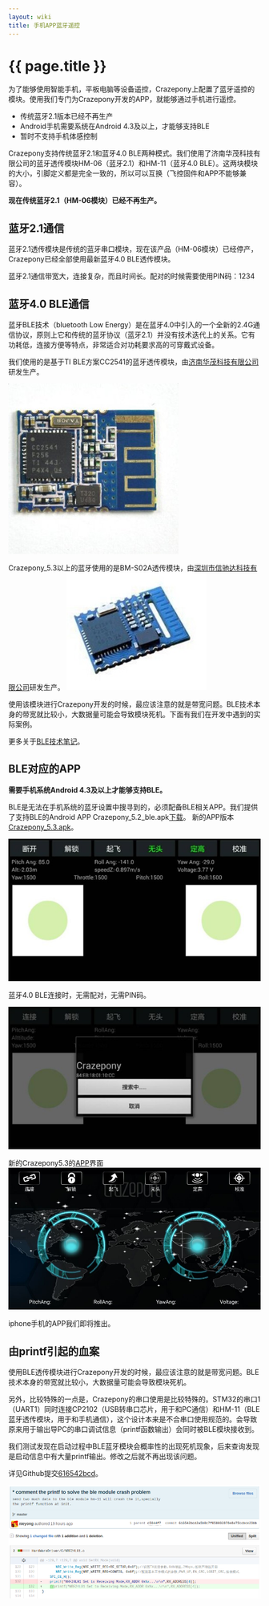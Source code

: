 ```yaml
---
layout: wiki
title: 手机APP蓝牙遥控
---
```


# {{ page.title }}

为了能够使用智能手机，平板电脑等设备遥控，Crazepony上配置了蓝牙遥控的模块。使用我们专门为Crazepony开发的APP，就能够通过手机进行遥控。

* 传统蓝牙2.1版本已经不再生产
* Android手机需要系统在Android 4.3及以上，才能够支持BLE
* 暂时不支持手机体感控制

Crazepony支持传统蓝牙2.1和蓝牙4.0 BLE两种模式。我们使用了济南华茂科技有限公司的蓝牙透传模块HM-06（蓝牙2.1）和HM-11（蓝牙4.0 BLE）。这两块模块的大小，引脚定义都是完全一致的，所以可以互换（飞控固件和APP不能够兼容）。

**现在传统蓝牙2.1（HM-06模块）已经不再生产。**

## 蓝牙2.1通信

蓝牙2.1透传模块是传统的蓝牙串口模块，现在该产品（HM-06模块）已经停产，Crazepony已经全部使用最新蓝牙4.0 BLE透传模块。

蓝牙2.1通信带宽大，连接复杂，而且时间长。配对的时候需要使用PIN码：1234

## 蓝牙4.0 BLE通信

蓝牙BLE技术（bluetooth Low Energy）是在蓝牙4.0中引入的一个全新的2.4G通信协议，原则上它和传统的蓝牙协议（蓝牙2.1）并没有技术迭代上的关系。它有功耗低，连接方便等特点，非常适合对功耗要求高的可穿戴式设备。

我们使用的是基于TI BLE方案CC2541的蓝牙透传模块，由[济南华茂科技有限公司](http://www.jnhuamao.cn)研发生产。

![](/assets/img/hm-11.jpg)

Crazepony_5.3以上的蓝牙使用的是BM-S02A透传模块，由[深圳市信驰达科技有限公司](https://szrfstar.cn.china.cn)研发生产。
![](/assets/img/BT-BM-S02A.jpg)

使用该模块进行Crazepony开发的时候，最应该注意的就是带宽问题。BLE技术本身的带宽就比较小，大数据量可能会导致模块死机。下面有我们在开发中遇到的实际案例。

更多关于[BLE技术笔记](http://nieyong.github.io/wiki_ble/)。

## BLE对应的APP

**需要手机系统Android 4.3及以上才能够支持BLE。**

BLE是无法在手机系统的蓝牙设置中搜寻到的，必须配备BLE相关APP。我们提供了支持BLE的Android APP Crazepony_5.2_ble.apk[下载](http://pan.baidu.com/s/1qW9kZtq)。
新的APP版本[Crazepony_5.3.apk]()。

![](/assets/img/ble-app-1.jpg)

蓝牙4.0 BLE连接时，无需配对，无需PIN码。

![](/assets/img/ble-app-2.jpg)

新的Crazepony5.3的[APP](http://pan.baidu.com/s/1c2mrWx6?qq-pf-to=pcqq.c2c)界面
![](/assets/img/ble-app-3.jpg)

iphone手机的APP我们即将推出。

## 由printf引起的血案

使用BLE透传模块进行Crazepony开发的时候，最应该注意的就是带宽问题。BLE技术本身的带宽就比较小，大数据量可能会导致模块死机。

另外，比较特殊的一点是，Crazepony的串口使用是比较特殊的。STM32的串口1（UART1）同时连接CP2102（USB转串口芯片，用于和PC通信）和HM-11（BLE蓝牙透传模块，用于和手机通信），这个设计本来是不合串口使用规范的。会导致原来用于输出导PC的串口调试信息（printf函数输出）会同时被BLE模块接收到。

我们测试发现在启动过程中BLE蓝牙模块会概率性的出现死机现象，后来查询发现是启动信息中有大量printf输出。修改之后就不再出现该问题。

详见Github提交[616542bcd](https://github.com/Crazepony/crazepony-firmware-none/commit/616542bcd2a5b0c7f058092878e8a75ccbce23bb?diff=unified)。

![](/assets/img/ble-crash.png)
